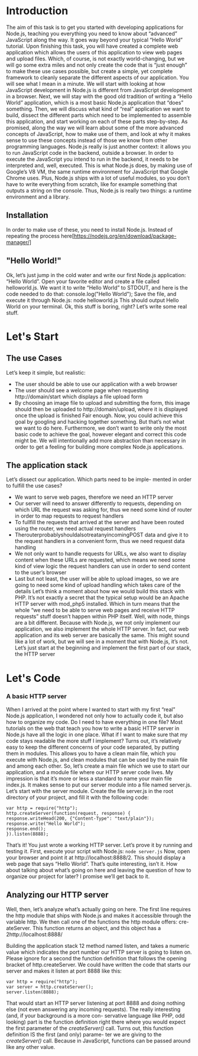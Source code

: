 # Introduction
The aim of this task is to get you started with developing applications for Node.js, teaching you everything you need to know about “advanced” JavaScript along the way. It goes way beyond your typical “Hello World” tutorial. Upon finishing this task, you will have created a complete web application which allows the users of this application to view web pages and upload files.
Which, of course, is not exactly world-changing, but we will go some extra miles and not only create the code that is “just enough” to make these use cases possible, but create a simple, yet complete framework to cleanly separate the different aspects of our application. You will see what I mean in a minute.
We will start with looking at how JavaScript development in Node.js is different from JavaScript development in a browser.
Next, we will stay with the good old tradition of writing a “Hello World” application, which is a most basic Node.js application that “does” something.
Then, we will discuss what kind of “real” application we want to build, dissect the different parts which need to be implemented to assemble this application, and start working on each of these parts step-by-step.
As promised, along the way we will learn about some of the more advanced concepts of JavaScript, how to make use of them, and look at why it makes sense to use these concepts instead of those we know from other programming languages.
Node.js really is just another context: it allows you to run JavaScript code in the backend, outside a browser.
In order to execute the JavaScript you intend to run in the backend, it needs to be interpreted and, well, executed. This is what Node.js does, by making use of Google’s V8 VM, the same runtime environment for JavaScript that Google Chrome uses.
Plus, Node.js ships with a lot of useful modules, so you don’t have to write everything from scratch, like for example something that outputs a string on the console.
Thus, Node.js is really two things: a runtime environment and a library.
## Installation
In order to make use of these, you need to install Node.js. Instead of repeating the process here[https://nodejs.org/en/download/package-manager/]

## "Hello World!"
Ok, let’s just jump in the cold water and write our first Node.js application: “Hello World”.
Open your favorite editor and create a file called helloworld.js. We want it to write “Hello World” to STDOUT, and here is the code needed to do that:
console.log("Hello World");
Save the file, and execute it through Node.js: node helloworld.js
This should output Hello World on your terminal.
Ok, this stuff is boring, right? Let’s write some real stuff.
# Let's Start
## The use Cases
Let’s keep it simple, but realistic:
* The user should be able to use our application with a web browser
* The user should see a welcome page when requesting http://domain/start which displays a file upload form
* By choosing an image file to upload and submitting the
form, this image should then be uploaded to http://domain/upload, where it is displayed once the upload is finished
Fair enough. Now, you could achieve this goal by googling and hacking together something. But that’s not what we want to do here.
Furthermore, we don’t want to write only the most basic code to achieve the goal, however elegant and correct this code might be. We will intentionally add more abstraction than necessary in order to get a feeling for building more complex Node.js applications.

## The application stack
Let’s dissect our application. Which parts need to be imple- mented in order to fulfill the use cases?
* We want to serve web pages, therefore we need an HTTP server
* Our server will need to answer differently to requests, depending on which URL the request was asking for, thus we need some kind of router in order to map requests to request handlers
* To fullfill the requests that arrived at the server and have been routed using the router, we need actual request handlers
* TherouterprobablyshouldalsotreatanyincomingPOST data and give it to the request handlers in a convenient form, thus we need request data handling
* We not only want to handle requests for URLs, we also want to display content when these URLs are requested, which means we need some kind of view logic the request handlers can use in order to send content to the user’s browser
* Last but not least, the user will be able to upload images, so we are going to need some kind of upload handling which takes care of the details
Let’s think a moment about how we would build this stack with PHP. It’s not exactly a secret that the typical setup would be an Apache HTTP server with mod_php5 installed.
Which in turn means that the whole “we need to be able to serve web pages and receive HTTP requests” stuff doesn’t happen within PHP itself.
Well, with node, things are a bit different. Because with Node.js, we not only implement our application, we also implement the whole HTTP server. In fact, our web application and its web server are basically the same.
This might sound like a lot of work, but we will see in a moment that with Node.js, it’s not.
Let’s just start at the beginning and implement the first part of our stack, the HTTP server

# Let's Code

### A basic HTTP server
When I arrived at the point where I wanted to start with my first “real” Node.js application, I wondered not only how to actually code it, but also how to organize my code.
Do I need to have everything in one file? Most tutorials on the web that teach you how to write a basic HTTP server in Node.js have all the logic in one place. What if I want to make sure that my code stays readable the more stuff I implement?
Turns out, it’s relatively easy to keep the different concerns of your code separated, by putting them in modules.
This allows you to have a clean main file, which you execute with Node.js, and clean modules that can be used by the main file and among each other.
So, let’s create a main file which we use to start our application, and a module file where our HTTP server code lives.
My impression is that it’s more or less a standard to name your main file index.js. It makes sense to put our server module into a file named server.js.
Let’s start with the server module. Create the file server.js in the root directory of your project, and fill it with the following code:
```
var http = require("http");
http.createServer(function(request, response) { response.writeHead(200, {"Content-Type": "text/plain"}); response.write("Hello World");
response.end();
}).listen(8888);
```
That’s it! You just wrote a working HTTP server. Let’s prove it
by running and testing it. First, execute your script with Node.js:
```node server.js```
Now, open your browser and point it at http://localhost:8888/2. This should display a web page that says “Hello World”.
That’s quite interesting, isn’t it. How about talking about what’s going on here and leaving the question of how to organize our project for later? I promise we’ll get back to it.

## Analyzing our HTTP server
Well, then, let’s analyze what’s actually going on here.
The first line requires the http module that ships with Node.js
and makes it accessible through the variable http.
We then call one of the functions the http module offers: cre-
ateServer. This function returns an object, and this object has a 2http://localhost:8888/
 
Building the application stack 12
method named listen, and takes a numeric value which indicates the port number our HTTP server is going to listen on.
Please ignore for a second the function definition that follows the opening bracket of http.createServer.
We could have written the code that starts our server and makes it listen at port 8888 like this:
```
var http = require("http");
var server = http.createServer();
server.listen(8888);
```
That would start an HTTP server listening at port 8888 and doing
nothing else (not even answering any incoming requests).
The really interesting (and, if your background is a more con- servative language like PHP, odd looking) part is the function definition right there where you would expect the first parameter of the *createServer()* call.
Turns out, this function definition IS the first (and only) parame- ter we are giving to the *createServer()* call. Because in JavaScript, functions can be passed around like any other value.









